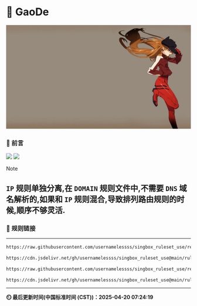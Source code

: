
# 🧸 GaoDe
![](https://raw.githubusercontent.com/usernamelessss/picture-bed/main/images/202504042256831.jpg)
### 📣 前言
![](https://shields.io/badge/-移除重复规则-ff69b4) ![](https://shields.io/badge/-IP&nbsp;规则单独存放不与&nbsp;DOMAIN&nbsp;等混合-green)
> [!NOTE]
**`IP` 规则单独分离,在 `DOMAIN` 规则文件中,不需要 `DNS` 域名解析的,如果和 `IP` 规则混合,导致排列路由规则的时候,顺序不够灵活.**
---

###  🔗 规则链接
---

```url
https://raw.githubusercontent.com/usernamelessss/singbox_ruleset_use/refs/heads/main/rule/GaoDe/GaoDe_No_IP.json
```

```url
https://cdn.jsdelivr.net/gh/usernamelessss/singbox_ruleset_use@main/rule/GaoDe/GaoDe_No_IP.json
```

```url
https://raw.githubusercontent.com/usernamelessss/singbox_ruleset_use/refs/heads/main/rule/GaoDe/GaoDe_No_IP.srs
```

```url
https://cdn.jsdelivr.net/gh/usernamelessss/singbox_ruleset_use@main/rule/GaoDe/GaoDe_No_IP.srs
```

---
**⏲️ 最后更新时间(中国标准时间 (CST))：2025-04-20 07:24:19**